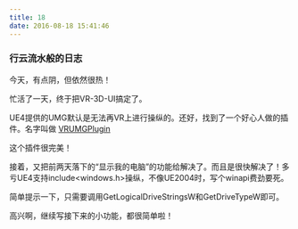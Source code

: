 ```yaml
---
title: 18
date: 2016-08-18 15:41:46
---
```


### 行云流水般的日志

今天，有点阴，但依然很热！

忙活了一天，终于把VR-3D-UI搞定了。

UE4提供的UMG默认是无法再VR上进行操纵的。还好，找到了一个好心人做的插件。名字叫做 [VRUMGPlugin](https://github.com/mitchemmc/VRUMGPlugin)

这个插件很完美！

接着，又把前两天落下的“显示我的电脑”的功能给解决了。而且是很快解决了！多亏UE4支持include<windows.h>操纵，不像UE2004时，写个winapi费劲要死。

简单提示一下，只需要调用GetLogicalDriveStringsW和GetDriveTypeW即可。

高兴啊，继续写接下来的小功能，都很简单啦！
